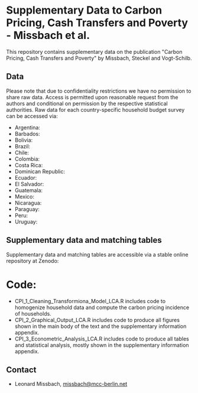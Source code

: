 # Supplementary Data to Carbon Pricing, Cash Transfers and Poverty - Missbach et al. 

This repository contains supplementary data on the publication "Carbon Pricing, Cash Transfers and Poverty" by Missbach, Steckel and Vogt-Schilb.

## Data

Please note that due to confidentiality restrictions we have no permission to share raw data. Access is permitted upon reasonable request from the authors and conditional on permission by the respective statistical authorities. Raw data for each country-specific household budget survey can be accessed via:
- Argentina:
- Barbados:
- Bolivia:
- Brazil:
- Chile:
- Colombia:
- Costa Rica:
- Dominican Republic:
- Ecuador:
- El Salvador:
- Guatemala:
- Mexico:
- Nicaragua:
- Paraguay:
- Peru:
- Uruguay:

## Supplementary data and matching tables

Supplementary data and matching tables are accessible via a stable online repository at Zenodo:

# Code:

- CPI_1_Cleaning_Transformiona_Model_LCA.R includes code to homogenize household data and compute the carbon pricing incidence of households.
- CPI_2_Graphical_Output_LCA.R includes code to produce all figures shown in the main body of the text and the supplementary information appendix.
- CPI_3_Econometric_Analysis_LCA.R includes code to produce all tables and statistical analysis, mostly shown in the supplementary information appendix.

## Contact
- Leonard Missbach, missbach@mcc-berlin.net
